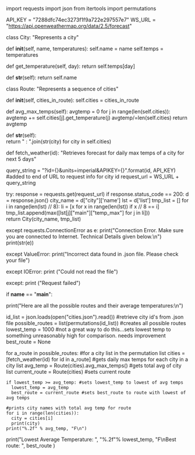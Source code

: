 import requests
import json
from itertools import permutations


API_KEY = "7288dfc74ec3273f1f9a722e297557e7"
WS_URL = "https://api.openweathermap.org/data/2.5/forecast"


class City:
  "Represents a city"

  def __init__(self, name, temperatures):
      self.name = name
      self.temps = temperatures

  def get_temperature(self, day):
      return self.temps[day]

  def __str__(self):
      return self.name


class Route:
  "Represents a sequence of cities"
  
  def __init__(self, cities_in_route):
    self.cities = cities_in_route

  def avg_max_temps(self):
    avgtemp = 0
    for j in range(len(self.cities)):
      avgtemp += self.cities[j].get_temperature(j)
    avgtemp/=len(self.cities)
    return avgtemp

  def __str__(self):  
    return " : ".join(str(city) for city in self.cities) 


def fetch_weather(id):
  "Retrieves forecast for daily max temps of a city for next 5 days"

  query_string = "?id={}&units=imperial&APIKEY={}".format(id, API_KEY) #added to end of URL to request info for city id
  request_url = WS_URL + query_string
  
  try:
    response = requests.get(request_url)
    if response.status_code == 200:
      d = response.json()
      city_name = d["city"]['name']
      lst = d['list']
      tmp_list = []
      for i in range(len(lst) // 8):
          li = [x for x in range(len(lst)) if x // 8 == i]
          tmp_list.append(max([lst[j]["main"]["temp_max"] for j in li]))       
    return City(city_name, tmp_list)

  except requests.ConnectionError as e:
    print("Connection Error. Make sure you are connected to Internet. Technical Details given below.\n")
    print(str(e)) 
   
  except ValueError:
    print("Incorrect data found in .json file. Please check your file")

  except IOError:
    print ("Could not read the file")
  
  except:
    print ("Request failed")


if __name__ == "__main__":

  print("Here are all the possible routes and their average temperatures:\n")

  id_list = json.loads(open("cities.json").read()) #retrieve city id's from .json file
  possible_routes = list(permutations(id_list)) #creates all possible routes
  lowest_temp = 1000 #not a great way to do this...sets lowest temp to something unreasonably high for comparison. needs improvement
  best_route = None

  for a_route in possible_routes: #for a city list in the permutation list
    cities = [fetch_weather(id) for id in a_route] #gets daily max temps for each city in a city list
    avg_temp = Route(cities).avg_max_temps() #gets total avg of city list
    current_route = Route(cities) #sets current route
  
    if lowest_temp >= avg_temp: #sets lowest_temp to lowest of avg temps
      lowest_temp = avg_temp
      best_route = current_route #sets best_route to route with lowest of avg temps

    #prints city names with total avg temp for route
    for i in range(len(cities)):
      city = cities[i]
      print(city) 
    print("%.2f" % avg_temp, "F\n")
  print("Lowest Average Temperature: ", "%.2f"% lowest_temp, "F\nBest route: ", best_route )
    
   


      
 


  
   
   

